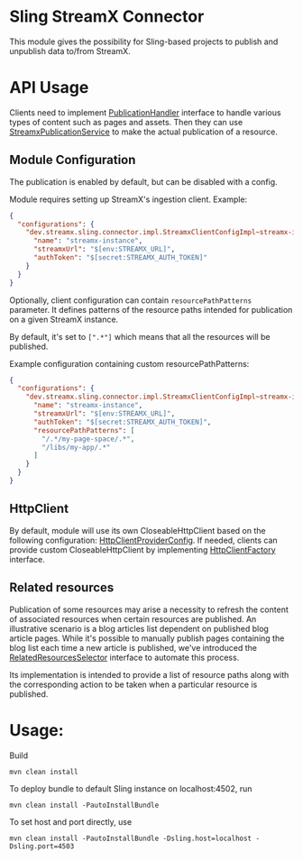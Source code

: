 # Sling StreamX Connector

This module gives the possibility for Sling-based projects to publish and unpublish data to/from
StreamX.

# API Usage

Clients need to implement
[PublicationHandler](./src/main/java/dev/streamx/sling/connector/PublicationHandler.java)
interface to handle various types of content such as pages and assets.
Then they can use
[StreamxPublicationService](./src/main/java/dev/streamx/sling/connector/StreamxPublicationService.java)
to make the actual publication of a resource.

## Module Configuration

The publication is enabled by default, but can be disabled with a config.

Module requires setting up StreamX's ingestion client.
Example:

```json
{
  "configurations": {
    "dev.streamx.sling.connector.impl.StreamxClientConfigImpl~streamx-instance": {
      "name": "streamx-instance",
      "streamxUrl": "$[env:STREAMX_URL]",
      "authToken": "$[secret:STREAMX_AUTH_TOKEN]"
    }
  }
}
```

Optionally, client configuration can contain `resourcePathPatterns` parameter. It defines patterns
of the resource paths intended for publication on a given StreamX instance.

By default, it's set to `[".*"]` which means that all the resources will be published.

Example configuration containing custom resourcePathPatterns:

```json
{
  "configurations": {
    "dev.streamx.sling.connector.impl.StreamxClientConfigImpl~streamx-instance": {
      "name": "streamx-instance",
      "streamxUrl": "$[env:STREAMX_URL]",
      "authToken": "$[secret:STREAMX_AUTH_TOKEN]",
      "resourcePathPatterns": [
        "/.*/my-page-space/.*",
        "/libs/my-app/.*"
      ]
    }
  }
}

```

## HttpClient

By default, module will use its own CloseableHttpClient based on the following configuration:
[HttpClientProviderConfig](./src/main/java/dev/streamx/sling/connector/impl/HttpClientProviderConfig.java).
If needed, clients can provide custom CloseableHttpClient by implementing
[HttpClientFactory](./src/main/java/dev/streamx/sling/connector/HttpClientFactory.java) interface.

## Related resources

Publication of some resources may arise a necessity to refresh the content of associated resources
when certain resources are published. An illustrative scenario is a blog articles list dependent on
published blog article pages. While it's possible to manually publish pages containing
the blog list each time a new article is published, we've introduced
the [RelatedResourcesSelector](./src/main/java/dev/streamx/sling/connector/RelatedResourcesSelector.java)
interface to automate this process.

Its implementation is intended to provide a list of resource paths along with the corresponding
action to be taken when a particular resource is published.

# Usage:

Build

```
mvn clean install
```

To deploy bundle to default Sling instance on localhost:4502, run

```
mvn clean install -PautoInstallBundle
```

To set host and port directly, use

```
mvn clean install -PautoInstallBundle -Dsling.host=localhost -Dsling.port=4503
```